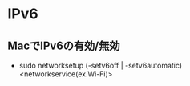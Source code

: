 # IPv6

## MacでIPv6の有効/無効
- sudo networksetup (-setv6off | -setv6automatic) <networkservice(ex.Wi-Fi)>